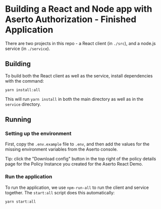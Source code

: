 # Building a React and Node app with Aserto Authorization - Finished Application

There are two projects in this repo - a React client (in `./src`), and a node.js service (in `./service`).

## Building 

To build both the React client as well as the service, install dependencies with the command:

```
yarn install:all
```

This will run `yarn install` in both the main directory as well as in the `service` directory.

## Running 

### Setting up the environment
First, copy the `.env.example` file to `.env`, and then add the values for the missing environment variables from the Aserto console.

Tip: click the "Download config" button in the top right of the policy details page for the Policy Instance you created for the Aserto React Demo.

### Run the application
To run the application, we use `npm-run-all` to run the client and service together. The `start:all` script does this automatically:

```
yarn start:all
```
